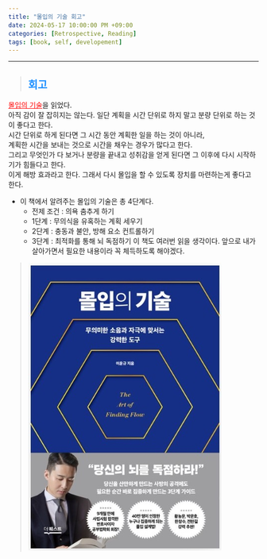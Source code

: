```yaml
---
title: "몰입의 기술 회고"
date: 2024-05-17 10:00:00 PM +09:00
categories: [Retrospective, Reading]
tags: [book, self, developement]
---
```

***

>## <span style='color:#1E90FF'>회고</span>
<a href='https://product.kyobobook.co.kr/detail/S000212615437' target='_blank' style='color:red'>몰입의 기술</a>을 읽었다. <br>
아직 감이 잘 잡히지는 않는다. 일단 계획을 시간 단위로 하지 말고 분량 단위로 하는 것이 좋다고 한다. <br>
시간 단위로 하게 된다면 그 시간 동안 계획한 일을 하는 것이 아니라, <br>
계획한 시간을 보내는 것으로 시간을 채우는 경우가 많다고 한다. <br>
그리고 무엇인가 다 보거나 분량을 끝내고 성취감을 얻게 된다면 그 이후에 다시 시작하기가 힘들다고 한다. <br>
이게 해방 효과라고 한다. 그래서 다시 몰입을 할 수 있도록 장치를 마련하는게 좋다고 한다. <br>
- 이 책에서 알려주는 몰입의 기술은 총 4단계다.
    - 전제 조건 : 의욕 춤추게 하기
    - 1단계 : 무의식을 유혹하는 계획 세우기
    - 2단계 : 충동과 불안, 방해 요소 컨트롤하기
    - 3단계 : 최적화를 통해 뇌 독점하기
이 책도 여러번 읽을 생각이다. 앞으로 내가 살아가면서 필요한 내용이라 꼭 체득하도록 해야겠다. <br>

> ![book](/assets/img/postImg/Retrospective/Reading/TheArtOfImmersion/bookImg.JPG)
